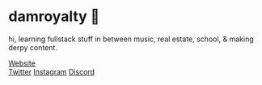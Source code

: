 <p align=center><h1>damroyalty 🥀</h1><p>  
hi, learning fullstack stuff in between music, real estate, school, & making derpy content.  
  
[Website](https://linktr.ee/damroyalty/)  
[Twitter](https://twitter.com/damroyalty) 
[Instagram](https://www.instagram.com/damroylty) 
[Discord](https://discord.gg/kDs2mmQwwS) 

<!--
**damroyalty/damroyalty** is a ✨ _special_ ✨ repository because its `README.md` (this file) appears on your GitHub profile.

Here are some ideas to get you started:
- 🔭 I’m currently working on ...
- 🌱 I’m currently learning ...
- 👯 I’m looking to collaborate on ...
- 🤔 I’m looking for help with ...
- 💬 Ask me about ...
- 📫 How to reach me: ...
- 😄 Pronouns: ...
- ⚡ Fun fact: ...
-->
